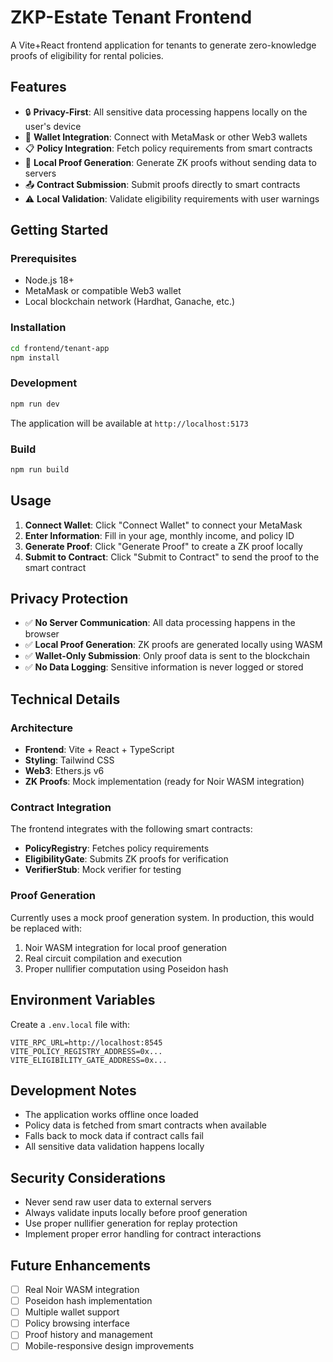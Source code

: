 # ZKP-Estate Tenant Frontend

A Vite+React frontend application for tenants to generate zero-knowledge proofs of eligibility for rental policies.

## Features

- 🔒 **Privacy-First**: All sensitive data processing happens locally on the user's device
- 🎯 **Wallet Integration**: Connect with MetaMask or other Web3 wallets
- 📋 **Policy Integration**: Fetch policy requirements from smart contracts
- 🔮 **Local Proof Generation**: Generate ZK proofs without sending data to servers
- 📤 **Contract Submission**: Submit proofs directly to smart contracts
- ⚠️ **Local Validation**: Validate eligibility requirements with user warnings

## Getting Started

### Prerequisites

- Node.js 18+
- MetaMask or compatible Web3 wallet
- Local blockchain network (Hardhat, Ganache, etc.)

### Installation

```bash
cd frontend/tenant-app
npm install
```

### Development

```bash
npm run dev
```

The application will be available at `http://localhost:5173`

### Build

```bash
npm run build
```

## Usage

1. **Connect Wallet**: Click "Connect Wallet" to connect your MetaMask
2. **Enter Information**: Fill in your age, monthly income, and policy ID
3. **Generate Proof**: Click "Generate Proof" to create a ZK proof locally
4. **Submit to Contract**: Click "Submit to Contract" to send the proof to the smart contract

## Privacy Protection

- ✅ **No Server Communication**: All data processing happens in the browser
- ✅ **Local Proof Generation**: ZK proofs are generated locally using WASM
- ✅ **Wallet-Only Submission**: Only proof data is sent to the blockchain
- ✅ **No Data Logging**: Sensitive information is never logged or stored

## Technical Details

### Architecture

- **Frontend**: Vite + React + TypeScript
- **Styling**: Tailwind CSS
- **Web3**: Ethers.js v6
- **ZK Proofs**: Mock implementation (ready for Noir WASM integration)

### Contract Integration

The frontend integrates with the following smart contracts:

- **PolicyRegistry**: Fetches policy requirements
- **EligibilityGate**: Submits ZK proofs for verification
- **VerifierStub**: Mock verifier for testing

### Proof Generation

Currently uses a mock proof generation system. In production, this would be replaced with:

1. Noir WASM integration for local proof generation
2. Real circuit compilation and execution
3. Proper nullifier computation using Poseidon hash

## Environment Variables

Create a `.env.local` file with:

```env
VITE_RPC_URL=http://localhost:8545
VITE_POLICY_REGISTRY_ADDRESS=0x...
VITE_ELIGIBILITY_GATE_ADDRESS=0x...
```

## Development Notes

- The application works offline once loaded
- Policy data is fetched from smart contracts when available
- Falls back to mock data if contract calls fail
- All sensitive data validation happens locally

## Security Considerations

- Never send raw user data to external servers
- Always validate inputs locally before proof generation
- Use proper nullifier generation for replay protection
- Implement proper error handling for contract interactions

## Future Enhancements

- [ ] Real Noir WASM integration
- [ ] Poseidon hash implementation
- [ ] Multiple wallet support
- [ ] Policy browsing interface
- [ ] Proof history and management
- [ ] Mobile-responsive design improvements